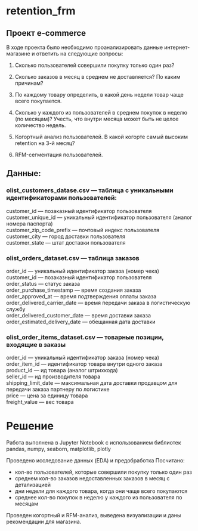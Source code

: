 # retention_frm
## Проект e-commerce

В ходе проекта было необходимо проанализировать данные интернет-магазине и ответить на следующие вопросы:



1. Сколько пользователей совершили покупку только один раз?

2. Сколько заказов в месяц в среднем не доставляется? По каким причинам?

3. По каждому товару определить, в какой день недели товар чаще всего покупается.

4. Сколько у каждого из пользователей в среднем покупок в неделю (по месяцам)? Учесть, что внутри месяца может быть не целое количество недель.

5. Когортный анализ пользователей. В какой когорте самый высоким retention на 3-й месяц?

6. RFM-сегментация пользователей.


## Данные:

### olist_customers_datase.csv — таблица с уникальными идентификаторами пользователей:

customer_id — позаказный идентификатор пользователя  
customer_unique_id —  уникальный идентификатор пользователя  (аналог номера паспорта)  
customer_zip_code_prefix —  почтовый индекс пользователя  
customer_city —  город доставки пользователя  
customer_state —  штат доставки пользователя  

### olist_orders_dataset.csv —  таблица заказов

order_id —  уникальный идентификатор заказа (номер чека)  
customer_id —  позаказный идентификатор пользователя  
order_status —  статус заказа  
order_purchase_timestamp —  время создания заказа  
order_approved_at —  время подтверждения оплаты заказа  
order_delivered_carrier_date —  время передачи заказа в логистическую службу  
order_delivered_customer_date —  время доставки заказа  
order_estimated_delivery_date —  обещанная дата доставки  

### olist_order_items_dataset.csv —  товарные позиции, входящие в заказы

order_id —  уникальный идентификатор заказа (номер чека)  
order_item_id —  идентификатор товара внутри одного заказа  
product_id —  ид товара (аналог штрихкода)  
seller_id — ид производителя товара  
shipping_limit_date —  максимальная дата доставки продавцом для передачи заказа партнеру по логистике  
price —  цена за единицу товара  
freight_value —  вес товара  

# Решение 

Работа выполнена в Jupyter Notebook с использованием библиотек pandas, numpy, seaborn, matplotlib, plotly

Проведено исследование данных (EDA) и предобработка
Посчитано: 
- кол-во пользователей, которые совершили покупку только один раз
- среднем кол-во заказов недоставленных заказов в месяц с детализацией
- дни недели для каждого товара, когда они чаще всего покупаются
- среднее кол-во покупок в неделю у каждого из пользователя по месяцам

Проведен когортный и RFM-анализ, выведена визуализации и даны рекомендации для магазина.

